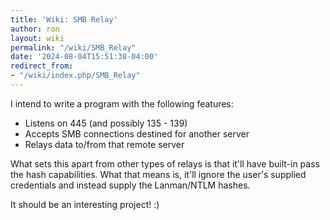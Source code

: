 ```yaml
---
title: 'Wiki: SMB Relay'
author: ron
layout: wiki
permalink: "/wiki/SMB_Relay"
date: '2024-08-04T15:51:38-04:00'
redirect_from:
- "/wiki/index.php/SMB_Relay"
---
```


I intend to write a program with the following features:

-   Listens on 445 (and possibly 135 - 139)
-   Accepts SMB connections destined for another server
-   Relays data to/from that remote server

What sets this apart from other types of relays is that it\'ll have built-in pass the hash capabilities. What that means is, it\'ll ignore the user\'s supplied credentials and instead supply the Lanman/NTLM hashes.

It should be an interesting project! :)
